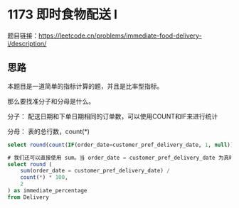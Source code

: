 # 1173 即时食物配送 I

题目链接：<https://leetcode.cn/problems/immediate-food-delivery-i/description/>

## 思路

本题目是一道简单的指标计算的题，并且是比率型指标。

那么要找准分子和分母是什么。

分子： 配送日期和下单日期相同的订单数，可以使用COUNT和IF来进行统计

分母： 表的总行数，count(*)

```sql
select round(count(IF(order_date=customer_pref_delivery_date, 1, null)) / count(*) * 100, 2) as immediate_percentage from Delivery;

# 我们还可以直接使用 sum。当 order_date = customer_pref_delivery_date 为真时，sum 值加 1。
select round (
    sum(order_date = customer_pref_delivery_date) /
    count(*) * 100,
    2
) as immediate_percentage
from Delivery
```
